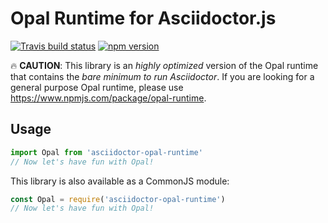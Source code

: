 # Opal Runtime for Asciidoctor.js

[![Travis build status](https://img.shields.io/travis/Mogztter/asciidoctor-opal-node-runtime/master.svg)](https://travis-ci.org/Mogztter/asciidoctor-opal-node-runtime)
[![npm version](http://img.shields.io/npm/v/asciidoctor-opal-runtime.svg)](https://www.npmjs.org/package/asciidoctor-opal-runtime)


:fire: **CAUTION**: This library is an _highly optimized_ version of the Opal runtime that contains the *bare minimum to run Asciidoctor*. If you are looking for a general purpose Opal runtime, please use https://www.npmjs.com/package/opal-runtime.

## Usage

```javascript
import Opal from 'asciidoctor-opal-runtime'
// Now let's have fun with Opal!
```

This library is also available as a CommonJS module:

```javascript
const Opal = require('asciidoctor-opal-runtime')
// Now let's have fun with Opal!
```

